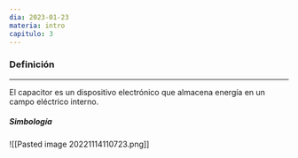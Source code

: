 ```yaml
---
dia: 2023-01-23
materia: intro
capitulo: 3
---
```

### Definición
---
El capacitor es un dispositivo electrónico que almacena energía en un campo eléctrico interno.

##### Simbología

![[Pasted image 20221114110723.png]]

